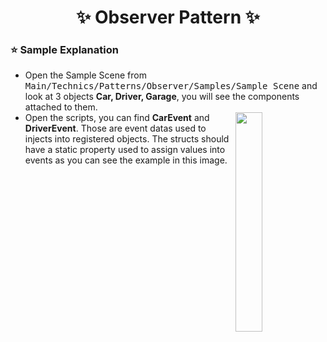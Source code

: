 <h1 align="center">✨ Observer Pattern ✨</h1>

<h3>⭐ Sample Explanation  </h3>
<ul>
  <li> Open the Sample Scene from <kbd>Main/Technics/Patterns/Observer/Samples/Sample Scene</kbd> and look at 3 objects <b>Car, Driver, Garage</b>, you will see the components attached to them. </li>
  <li> <img align="right" width="30%" src="https://github.com/Yunasawa/YNL-Utilities/assets/113672166/dee35538-5bc3-4b51-8321-384843821714"> Open the scripts, you can find <b>CarEvent</b> and <b>DriverEvent</b>. Those are event datas used to injects into registered objects. The structs should have a static property used to assign values into events as you can see the example in this image. </li>
</ul>
